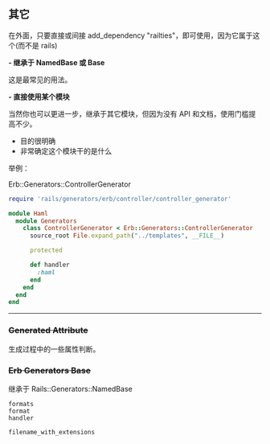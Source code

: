 ## 其它

在外面，只要直接或间接 add_dependency "railties"，即可使用，因为它属于这个(而不是 rails)

**- 继承于 NamedBase 或 Base**

这是最常见的用法。

**- 直接使用某个模块**

当然你也可以更进一步，继承于其它模块，但因为没有 API 和文档，使用门槛提高不少。

- 目的很明确
- 非常确定这个模块干的是什么

举例：

Erb::Generators::ControllerGenerator

```ruby
require 'rails/generators/erb/controller/controller_generator'

module Haml
  module Generators
    class ControllerGenerator < Erb::Generators::ControllerGenerator
      source_root File.expand_path("../templates", __FILE__)

      protected

      def handler
        :haml
      end
    end
  end
end
```

---



### ~~Generated Attribute~~

生成过程中的一些属性判断。

### ~~Erb Generators Base~~

继承于 Rails::Generators::NamedBase

```
formats
format
handler

filename_with_extensions
```
